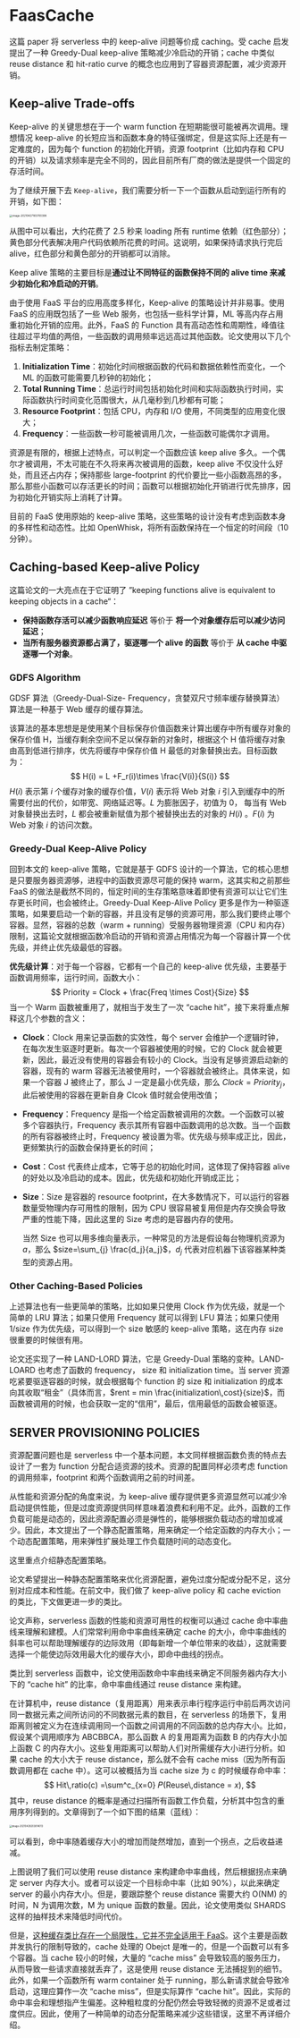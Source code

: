 # FaasCache

这篇 paper 将 serverless 中的 keep-alive 问题等价成 caching。受 cache 启发提出了一种 Greedy-Dual keep-alive 策略减少冷启动的开销；cache 中类似 reuse distance 和 hit-ratio curve 的概念也应用到了容器资源配置，减少资源开销。

## Keep-alive Trade-offs

Keep-alive 的关键思想在于一个 warm function 在短期能很可能被再次调用。理想情况 keep-alive 的长短应当和函数本身的特征强绑定，但是这实际上还是有一定难度的，因为每个 function 的初始化开销，资源 footprint（比如内存和 CPU 的开销）以及请求频率是完全不同的，因此目前所有厂商的做法是提供一个固定的存活时间。

为了继续开展下去 `Keep-alive`，我们需要分析一下一个函数从启动到运行所有的开销，如下图：

<img src="img/image-20210427165700398.png" alt="image-20210427165700398" style="zoom:33%;" />

从图中可以看出，大约花费了 2.5 秒来 loading 所有 runtime 依赖（红色部分）；黄色部分代表解决用户代码依赖所花费的时间。这说明，如果保持请求执行完后 alive，红色部分和黄色部分的开销都可以消除。

Keep alive 策略的主要目标是**通过让不同特征的函数保持不同的 alive time 来减少初始化和冷启动的开销**。

由于使用 FaaS 平台的应用高度多样化，Keep-alive 的策略设计并非易事。使用 FaaS 的应用既包括了一些 Web 服务，也包括一些科学计算，ML 等高内存占用重初始化开销的应用。此外，FaaS 的 Function 具有高动态性和周期性，峰值往往超过平均值的两倍，一些函数的调用频率远远高过其他函数。论文使用以下几个指标去制定策略：

1. **Initialization Time**：初始化时间根据函数的代码和数据依赖性而变化，一个 ML 的函数可能需要几秒钟的初始化；
2. **Total Running Time**：总运行时间包括初始化时间和实际函数执行时间，实际函数执行时间变化范围很大，从几毫秒到几秒都有可能；
3. **Resource Footprint**：包括 CPU，内存和 I/O 使用，不同类型的应用变化很大；
4. **Frequency**：一些函数一秒可能被调用几次，一些函数可能偶尔才调用。

资源是有限的，根据上述特点，可以判定一个函数应该 keep alive 多久。一个偶尔才被调用，不太可能在不久将来再次被调用的函数，keep alive 不仅没什么好处，而且还占内存；保持那些 large-footprint 的代价要比一些小函数高昂的多，那么那些小函数可以存活更长的时间；函数可以根据初始化开销进行优先排序，因为初始化开销实际上消耗了计算。

目前的 FaaS 使用原始的 keep-alive 策略，这些策略的设计没有考虑到函数本身的多样性和动态性。比如 OpenWhisk，将所有函数保持在一个恒定的时间段（10分钟）。

## Caching-based Keep-alive Policy

这篇论文的一大亮点在于它证明了 ”keeping functions alive is equivalent to keeping objects in a cache“：

* **保持函数存活可以减少函数响应延迟** 等价于 **将一个对象缓存后可以减少访问延迟**；
* **当所有服务器资源都占满了，驱逐哪一个 alive 的函数** 等价于 **从 cache 中驱逐哪一个对象**。

### GDFS Algorithm

GDSF 算法（Greedy-Dual-Size- Frequency，贪婪双尺寸频率缓存替换算法）算法是一种基于 Web 缓存的缓存算法。

该算法的基本思想是是使用某个目标保存价值函数来计算出缓存中所有缓存对象的保存价值 H，当缓存剩余空间不足以保存新的对象时，根据这个 H 值将缓存对象由高到低进行排序，优先将缓存中保存价值 H 最低的对象替换出去。目标函数为：
$$
H(i) = L +F_r(i)\times \frac{V(i)}{S(i)}
$$
$H(i)$ 表示第 $i$ 个缓存对象的缓存价值，$V(i)$ 表示将 Web 对象 $i$ 引入到缓存中的所需要付出的代价，如带宽、网络延迟等。$L$ 为膨胀因子，初值为 0， 每当有 Web 对象替换出去时，$L$ 都会被重新赋值为那个被替换出去的对象的 $H(i)$ 。$F(i)$ 为 Web 对象 $i$ 的访问次数。

### Greedy-Dual Keep-Alive Policy

回到本文的 keep-alive 策略，它就是基于 GDFS 设计的一个算法，它的核心思想是只要服务器资源够，进程中的函数资源尽可能的保持 warm，这其实和之前那些 FaaS 的做法是截然不同的，恒定时间的生存策略意味着即使有资源可以让它们生存更长时间，也会被终止。Greedy-Dual Keep-Alive Policy 更多是作为一种驱逐策略，如果要启动一个新的容器，并且没有足够的资源可用，那么我们要终止哪个容器。显然，容器的总数（warm + running）受服务器物理资源（CPU 和内存）限制，这篇论文就根据函数冷启动的开销和资源占用情况为每一个容器计算一个优先级，并终止优先级最低的容器。

**优先级计算**：对于每一个容器，它都有一个自己的 keep-alive 优先级，主要基于函数调用频率，运行时间，函数大小：
$$
Priority = Clock + \frac{Freq \times Cost}{Size}
$$
当一个 Warm 函数被重用了，就相当于发生了一次 “cache hit”，接下来将重点解释这几个参数的含义：

* **Clock**：Clock 用来记录函数的实效性，每个 server 会维护一个逻辑时钟，在每次发生驱逐时更新。每次一个容器被使用的时候，它的 Clock 就会被更新，因此，最近没有使用的容器会有较小的 Clock。当没有足够资源启动新的容器，现有的 warm 容器无法被使用时，一个容器就会被终止。具体来说，如果一个容器 J 被终止了，那么 J 一定是最小优先级，那么 $Clock = Priority_j$，此后被使用的容器在更新自身 Clcok 值时就会使用改值；

* **Frequency**：Frequency 是指一个给定函数被调用的次数。一个函数可以被多个容器执行，Frequency 表示其所有容器中函数调用的总次数。当一个函数的所有容器被终止时，Frequency 被设置为零。优先级与频率成正比，因此，更频繁执行的函数会保持更长的时间；

* **Cost**：Cost 代表终止成本，它等于总的初始化时间，这体现了保持容器 alive 的好处以及冷启动的成本。因此，优先级和初始化开销成正比；

* **Size**：Size 是容器的 resource footprint，在大多数情况下，可以运行的容器数量受物理内存可用性的限制，因为 CPU 很容易被复用但是内存交换会导致严重的性能下降，因此这里的 Size 考虑的是容器内存的使用。

  当然 Size 也可以用多维向量表示，一种常见的方法是假设每台物理机资源为 $a$，那么 $size=\sum_{j} \frac{d_j}{a_j}$，$d_j$ 代表对应机器下该容器某种类型的资源占用。

### Other Caching-Based Policies

上述算法也有一些更简单的策略，比如如果只使用 Clock 作为优先级，就是一个简单的 LRU 算法；如果只使用 Frequency 就可以得到 LFU 算法；如果只使用 1/size 作为优先级，可以得到一个 size 敏感的 keep-alive 策略，这在内存 size 很重要的时候很有用。

论文还实现了一种 LAND-LORD 算法，它是 Greedy-Dual 策略的变种。LAND-LOARD 也考虑了函数的 frequency， size 和 initialization time。当 server 资源吃紧要驱逐容器的时候，就会根据每个 function 的 size 和 initialization 的成本向其收取“租金”（具体而言，$rent = min \frac{initialization\,cost}{size}$，而函数被调用的时候，也会获取一定的“信用”，最后，信用最低的函数会被驱逐。

## SERVER PROVISIONING POLICIES

资源配置问题也是 serverless 中一个基本问题，本文同样根据函数负责的特点去设计了一套为 function 分配合适资源的技术。资源的配置同样必须考虑 function 的调用频率，footprint 和两个函数调用之前的时间差。

从性能和资源分配的角度来说，为 keep-alive 缓存提供更多资源显然可以减少冷启动提供性能，但是过度资源提供同样意味着浪费和利用不足。此外，函数的工作负载可能是动态的，因此资源配置必须是弹性的，能够根据负载动态的增加或减少。因此，本文提出了一个静态配置策略，用来确定一个给定函数的内存大小；一个动态配置策略，用来弹性扩展处理工作负载随时间的动态变化。

这里重点介绍静态配置策略。

论文希望提出一种静态配置策略来优化资源配置，避免过度分配或分配不足，这分别对应成本和性能。在前文中，我们做了 keep-alive policy 和 cache eviction 的类比，下文做更进一步的类比。

论文声称，serverless 函数的性能和资源可用性的权衡可以通过 cache 命中率曲线来理解和建模。人们常常利用命中率曲线来确定 cache 的大小，命中率曲线的斜率也可以帮助理解缓存的边际效用（即每新增一个单位带来的收益），这就需要选择一个能使边际效用最大化的缓存大小，即命中曲线的拐点。

类比到 serverless 函数中，论文使用函数命中率曲线来确定不同服务器内存大小下的 “cache hit” 的比率，命中率曲线通过 reuse distance 来构建。

在计算机中，reuse distance（复用距离）用来表示串行程序运行中前后两次访问同一数据元素之间所访问的不同数据元素的数目，在 serverless 的场景下，复用距离则被定义为在连续调用同一个函数之间调用的不同函数的总内存大小。比如，假设某个调用顺序为 ABCBBCA，那么函数 A 的复用距离为函数 B 的内存大小加上函数 C 的内存大小。这些复用距离可以帮助人们对所需缓存大小进行分析。如果 cache 的大小大于 reuse distance，那么就不会有 cache miss（因为所有函数调用都在 cache 中）。这可以被概括为当 cache size 为 c 的时候缓存命中率：
$$
Hit\,ratio(c) =\sum^c_{x=0} 𝑃(Reuse\,distance = 𝑥),
$$
其中，reuse distance 的概率是通过扫描所有函数工作负载，分析其中包含的重用序列得到的。文章得到了一个如下图的结果（蓝线）：

<img src="img/image-20210428203814013.png" alt="image-20210428203814013" style="zoom:30%;" />

可以看到，命中率随着缓存大小的增加而陡然增加，直到一个拐点，之后收益递减。

上图说明了我们可以使用 reuse distance 来构建命中率曲线，然后根据拐点来确定 server 内存大小。或者可以设定一个目标命中率（比如 90%），以此来确定 server 的最小内存大小。但是，要跟踪整个 reuse distance 需要大约  O(NM) 的时间，N 为调用次数，M 为 unique 函数的数量。因此，论文使用类似 SHARDS 这样的抽样技术来降低时间代价。

但是，<u>这种缓存类比存在一个局限性，它并不完全适用于 FaaS</u>。这个主要是函数并发执行的限制导致的，cache 处理的 Obejct 是唯一的，但是一个函数可以有多个容器。当 cache 较小的时候，大量的 “cache miss” 会导致较高的服务压力，从而导致一些请求直接就丢弃了，这是使用 reuse distance 无法捕捉到的细节。此外，如果一个函数所有 warm container 处于 running，那么新请求就会导致冷启动，这理应算作一次 “cache miss”，但是实际算作 “cache hit”。因此，实际的命中率会和理想指产生偏差。这种粗粒度的分配仍然会导致轻微的资源不足或者过度供应。因此，使用了一种简单的动态分配策略来减少这些错误，这里不再详细介绍。

